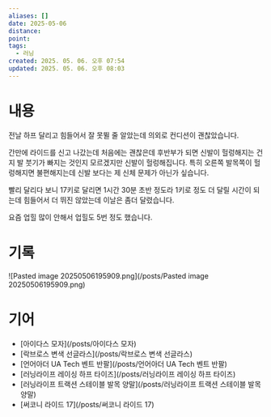 ```yaml
---
aliases: []
date: 2025-05-06
distance:
point:
tags:
  - 러닝
created: 2025. 05. 06. 오후 07:54
updated: 2025. 05. 06. 오후 08:03
---
```


# 내용

전날 하프 달리고 힘들어서 잘 못뛸 줄 알았는데 의외로 컨디션이 괜찮았습니다.

간만에 라이드를 신고 나갔는데 처음에는 괜찮은데 후반부가 되면 신발이 헐렁해지는 건지 발 붓기가 빠지는 것인지 모르겠지만 신발이 헐렁해집니다. 특히 오른쪽 발목쪽이 헐렁해지면 불편해지는데 신발 보다는 제 신체 문제가 아닌가 싶습니다.

빨리 달리다 보니 17키로 달리면 1시간 30분 초반 정도라 1키로 정도 더 달릴 시간이 되는데 힘들어서 더 뛰진 않았는데 이날은 좀더 달렸습니다.

요즘 업힐 많이 안해서 업힐도 5번 정도 했습니다.

# 기록

![Pasted image 20250506195909.png](/posts/Pasted image 20250506195909.png)

# 기어

- [아이다스 모자](/posts/아이다스 모자)
- [락브로스 변색 선글라스](/posts/락브로스 변색 선글라스)
- [언어아더 UA Tech 벤트 반팔](/posts/언어아더 UA Tech 벤트 반팔)
- [러닝라이프 레이싱 하프 타이즈](/posts/러닝라이프 레이싱 하프 타이즈)
- [러닝라이프 트랙션 스테이블 발목 양말](/posts/러닝라이프 트랙션 스테이블 발목 양말)
- [써코니 라이드 17](/posts/써코니 라이드 17)
